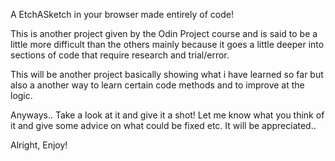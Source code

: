 A EtchASketch in your browser made entirely of code! 

This is another project given by the Odin Project course and is said to be a little more difficult than the others mainly because it goes a little deeper into sections of code that require research and trial/error. 

This will be another project basically showing what i have learned so far but also a another way to learn certain code methods and to improve at the logic. 

Anyways.. Take a look at it and give it a shot! 
Let me know what you think of it and give some advice on what could be fixed etc. 
It will be appreciated..

Alright, Enjoy!